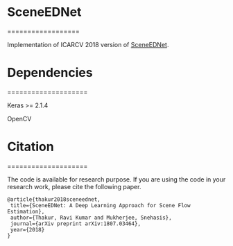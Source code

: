 
# SceneEDNet 
==================

Implementation of ICARCV 2018 version of [SceneEDNet](https://arxiv.org/abs/1807.03464).


# Dependencies
====================

Keras >= 2.1.4 

OpenCV


# Citation
====================

The code is available for research purpose. If you are using the code in your research work, please cite the following paper.

    @article{thakur2018sceneednet,
     title={SceneEDNet: A Deep Learning Approach for Scene Flow Estimation},
     author={Thakur, Ravi Kumar and Mukherjee, Snehasis},
     journal={arXiv preprint arXiv:1807.03464},
     year={2018}
    }
